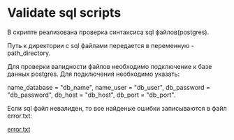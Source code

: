 # Validate sql scripts

В скрипте реализована проверка синтаксиса sql файлов(postgres). 

Путь к директории с sql файлами передается в переменную - path_directory.

Для проверки валидности файлов необходимо подключение к базе данных postgres.
Для подключения необходимо указать:

  name_database = "db_name",
  name_user = "db_user",
  db_password = "db_password",
  db_host = "db_host",
  db_port = "db_port".

Если sql файл невалиден, то все найденые ошибки записываются в файл error.txt:

[error.txt](https://github.com/anastasia-naumova/validate_sql_scripts/files/6863889/error.txt)


